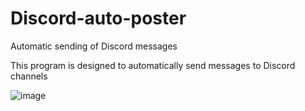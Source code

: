 # Discord-auto-poster
Automatic sending of Discord messages

This program is designed to automatically send messages to Discord channels

![image](https://github.com/ponimay/Discord-auto-poster/assets/80597767/1515d8cf-10f8-4ae7-9f76-bd58bdff4343)
